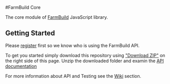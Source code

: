 #FarmBuild Core

The core module of
<a href="https://github.com/FarmBuild" target="_blank">FarmBuild</a>
JavaScript library.

## Getting Started
Please <a href="https://farmbuild-user.agriculture.vic.gov.au">register</a> first so we know who is using the FarmBuild API.

To get you started simply download this repository using <a href="https://github.com/FarmBuild/farmbuild-farmdata/archive/master.zip" target="_blank">"Download ZIP"</a> on the right side of this page.
Unzip the downloaded folder and examin the <a href="https://rawgit.com/FarmBuild/farmbuild-core/master/docs/farmbuild-core/1.0.35/index.html" target="_blank">API documentation</a>

For more information about API and Testing see the [Wiki](https://github.com/SpatialVision/farm-build-core/wiki) section.
